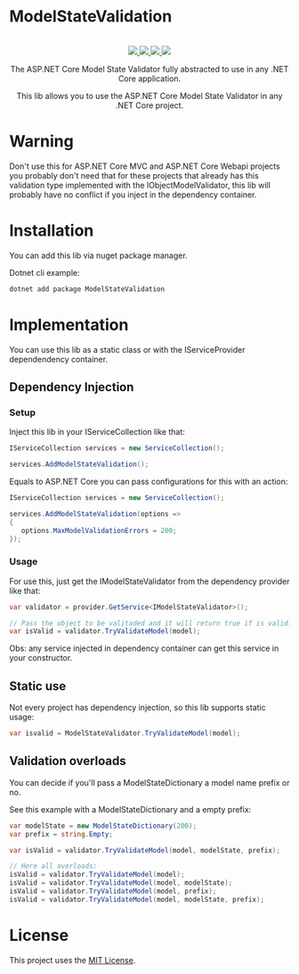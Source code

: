 # ModelStateValidation

<p align="center">
	</br>
	<a href="https://github.com/renanrcp/ModelStateValidation/actions">
		<img src="https://img.shields.io/github/workflow/status/renanrcp/ModelStateValidation/.NET%20Core?label=BUILD%20STATUS&logo=github&style=for-the-badge&logoWidth=20&labelColor=0d0d0d" />
	</a>
	<a href="https://www.nuget.org/packages/ModelStateValidation/">
		<img src="https://img.shields.io/nuget/v/ModelStateValidation.svg?label=Version&logo=nuget&style=for-the-badge&logoWidth=20&labelColor=0d0d0d" />
	</a>
	<a href="https://www.nuget.org/packages/ModelStateValidation/">
		<img src="https://img.shields.io/nuget/dt/ModelStateValidation.svg?label=Downloads&logo=nuget&style=for-the-badge&logoWidth=20&labelColor=0d0d0d" />
	</a>
    <a href="https://github.com/renanrcp/ModelStateValidation/blob/master/LICENSE">
		<img src="https://img.shields.io/badge/License-MIT-yellow.svg?label=License&style=for-the-badge&logoWidth=20&labelColor=0d0d0d" />
	</a>
    <p align="center">
        The ASP.NET Core Model State Validator fully abstracted to use in any .NET Core application.
    </p>
	<p align="center">
		This lib allows you to use the ASP.NET Core Model 	State Validator in any .NET Core project.
	</p>
</p>

# Warning

Don't use this for ASP.NET Core MVC and ASP.NET Core Webapi projects you probably don't need that for these projects that already has this validation type implemented with the IObjectModelValidator, this lib will probably have no conflict if you inject in the dependency container.

# Installation

You can add this lib via nuget package manager.

Dotnet cli example:

```bash
dotnet add package ModelStateValidation
```

# Implementation

You can use this lib as a static class or with the IServiceProvider dependendency container.

## Dependency Injection

### Setup

Inject this lib in your IServiceCollection like that:

```cs
IServiceCollection services = new ServiceCollection();

services.AddModelStateValidation();
```

Equals to ASP.NET Core you can pass configurations for this with an action:

```cs
IServiceCollection services = new ServiceCollection();

services.AddModelStateValidation(options =>
{
   options.MaxModelValidationErrors = 200;
});
```

### Usage

For use this, just get the IModelStateValidator from the dependency provider like that:

```cs
var validator = provider.GetService<IModelStateValidator>();

// Pass the object to be valitaded and it will return true if is valid.
var isValid = validator.TryValidateModel(model);
```

Obs: any service injected in dependency container can get this service in your constructor.

## Static use

Not every project has dependency injection, so this lib supports static usage:

```cs
var isvalid = ModelStateValidator.TryValidateModel(model);
```

## Validation overloads

You can decide if you'll pass a ModelStateDictionary a model name prefix or no.

See this example with a ModelStateDictionary and a empty prefix:

```cs
var modelState = new ModelStateDictionary(200);
var prefix = string.Empty;

var isValid = validator.TryValidateModel(model, modelState, prefix);

// Here all overloads:
isValid = validator.TryValidateModel(model);
isValid = validator.TryValidateModel(model, modelState);
isValid = validator.TryValidateModel(model, prefix);
isValid = validator.TryValidateModel(model, modelState, prefix);
```

# License

This project uses the [MIT License](https://github.com/renanrcp/ModelStateValidation/blob/master/LICENSE).
